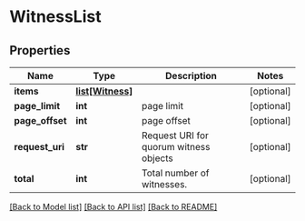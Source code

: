 # WitnessList

## Properties
Name | Type | Description | Notes
------------ | ------------- | ------------- | -------------
**items** | [**list[Witness]**](Witness.md) |  | [optional] 
**page_limit** | **int** | page limit | [optional] 
**page_offset** | **int** | page offset | [optional] 
**request_uri** | **str** | Request URI for quorum witness objects | [optional] 
**total** | **int** | Total number of witnesses. | [optional] 

[[Back to Model list]](../README.md#documentation-for-models) [[Back to API list]](../README.md#documentation-for-api-endpoints) [[Back to README]](../README.md)


